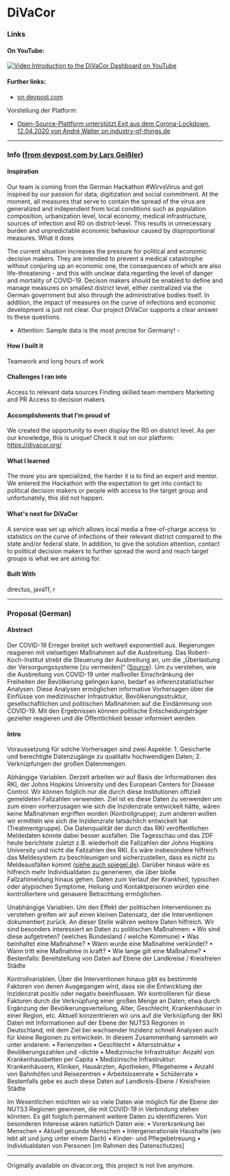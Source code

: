 # DiVaCor

### Links

#### On YouTube:
[![Video Introduction to the DiVaCor Dashboard on YouTube](https://i3.ytimg.com/vi/ouZwqLNO--s/maxresdefault.jpg)](https://www.youtube.com/watch?v=ouZwqLNO--s)

#### Further links:
- [on devpost.com](https://devpost.com/software/divacor?_gl=1*185l777*_ga*MTg0NjczMDQ5OC4xNzYxNzUyNjcx*_ga_0YHJK3Y10M*czE3NjE3NTI2NzEkbzEkZzAkdDE3NjE3NTI2NzEkajYwJGwwJGgw)

Vorstellung der Platform:
- [Open-Source-Plattform unterstützt Exit aus dem Corona-Lockdown, 12.04.2020 von André Walter on industry-of-things.de](https://www.industry-of-things.de/open-source-plattform-unterstuetzt-exit-aus-dem-corona-lockdown-a-836f1bd74c3e0a903e378547e80978cc/)

---

### Info ([from devpost.com by Lars Geißler](https://devpost.com/software/divacor?_gl=1*185l777*_ga*MTg0NjczMDQ5OC4xNzYxNzUyNjcx*_ga_0YHJK3Y10M*czE3NjE3NTI2NzEkbzEkZzAkdDE3NjE3NTI2NzEkajYwJGwwJGgw))

#### Inspiration

Our team is coming from the German Hackathon #WirvsVirus and got inspired by our passion for data, digitization and social commitment. At the moment, all measures that serve to contain the spread of the virus are generalized and independent from local conditions such as population composition, urbanization level, local economy, medical infrastructure, sources of infection and R0 on district-level. This results in unnecessary burden and unpredictable economic behaviour caused by disproportional measures.
What it does

The current situation increases the pressure for political and economic decision makers. They are intended to prevent a medical catastrophe without conjuring up an economic one, the consequences of which are also life-threatening - and this with unclear data regarding the level of danger and mortality of COVID-19. Decison makers should be enabled to define and manage measures on smallest district level, either centralized via the German government but also through the administrative bodies itself. In addition, the impact of measures on the curve of infections and economic development is just not clear. Our project DiVaCor supports a clear answer to these questions.

- Attention: Sample data is the most precise for Germany! -

#### How I built it

Teamwork and long hours of work

#### Challenges I ran into

Access to relevant data sources Finding skilled team members Marketing and PR Access to decision makers

#### Accomplishments that I'm proud of

We created the opportunity to even display the R0 on district level. As per our knowledge, this is unique! Check it out on our platform: https://divacor.org/

#### What I learned

The more you are specialized, the harder it is to find an expert and mentor. We entered the Hackathon with the expectation to get into contact to political decision makers or people with access to the target group and unfortunately, this did not happen.

#### What's next for DiVaCor

A service was set up which allows local media a free-of-charge access to statistics on the curve of infections of their relevant district compared to the state and/or federal state. In addition, to give the solution attention, contact to political decision makers to further spread the word and reach target groups is what we are aiming for.

#### Built With

directus, java11, r

---

### Proposal (German)

#### Abstract
Der COVID-19 Erreger breitet sich weltweit exponentiell aus. Regierungen reagieren mit vielseitigen Maßnahmen auf die Ausbreitung. Das Robert-Koch-Institut strebt die Steuerung der Ausbreitung an, um die „Überlastung der Versorgungssysteme [zu vermeiden]“ ([Source](https://www.rki.de/DE/Content/InfAZ/N/Neuartiges_Coronavirus/Ergaenzung_Pandemieplan_Covid.pdf;jsessionid=58D3EF8450D64033FE20692EE755E745.internet061?__blob=publicationFile)). Um zu verstehen, wie die Ausbreitung von COVID-19 unter maßvoller Einschränkung der Freiheiten der Bevölkerung gelingen kann, bedarf es inferenzstatistischer Analysen. Diese Analysen ermöglichen informative Vorhersagen über die Einflüsse von medizinischer Infrastruktur, Bevölkerungsstruktur, gesellschaftlichen und politischen Maßnahmen auf die Eindämmung von COVID-19. Mit den Ergebnissen können politische Entscheidungsträger gezielter reagieren und die Öffentlichkeit besser informiert werden.  

#### Intro
Voraussetzung für solche Vorhersagen sind zwei Aspekte: 1. Gesicherte und berechtigte Datenzugänge zu qualitativ hochwendigen Daten; 2. Verknüpfungen der großen Datenmengen. 

Abhängige Variablen. Derzeit arbeiten wir auf Basis der Informationen des RKI, der Johns Hopkins University und des European Centers for Disease Control. Wir können folglich nur die durch diese Institutionen offiziell gemeldeten Fallzahlen verwenden. Ziel ist es diese Daten zu verwenden um zum einen vorherzusagen wie sich die Inzidenzrate entwickelt hätte, wären keine Maßnahmen ergriffen worden (Kontrollgruppe); zum anderen wollen wir ermitteln wie sich die Inzidenzrate tatsächlich entwickelt hat (Treatmentgruppe). Die Datenqualität der durch das RKI veröffentlichen Meldedaten könnte dabei besser ausfallen. Die Tagesschau und das ZDF heute berichtete zuletzt z.B. wiederholt die Fallzahlen der Johns Hopkins University und nicht die Fallzahlen des RKI. Es wäre insbesondere hilfreich das Meldesystem zu beschleunigen und sicherzustellen, dass es nicht zu Meldeausfällen kommt ([siehe auch spiegel.de](https://www.spiegel.de/wissenschaft/coronavirus-wie-belastbar-sind-die-rki-daten-a-13bd06d7-22a1-4b3d-af23-ff43e5e8abd6)).  Darüber hinaus wäre es hilfreich mehr Individualdaten zu generieren, die über bloße Fallzahlmeldung hinaus gehen. Daten zum Verlauf der Krankheit, typischen oder atypischen Symptome, Heilung und Kontaktpersonen würden eine kontrolliertere und genauere Betrachtung ermöglichen.      

Unabhängige Variablen. Um den Effekt der politischen Interventionen zu verstehen greifen wir auf einen kleinen Datensatz, der die Interventionen dokumentiert zurück. An dieser Stelle währen weitere Daten hilfreich. Wir sind besonders interessiert an Daten zu politischen Maßnahmen: 
•	Wo sind diese aufgetreten? (welches Bundesland / welche Kommune) 
•	Was beinhaltet eine Maßnahme?
•	Wann wurde eine Maßnahme verkündet?
•	Wann tritt eine Maßnahme in kraft?
•	Wie lange gilt eine Maßnahme?
•	Bestenfalls: Bereitstellung von Daten auf Ebene der Landkreise / Kreisfreien Städte

Kontrollvariablen. Über die Interventionen hinaus gibt es bestimmte Faktoren von denen Ausgegangen wird, dass sie die Entwicklung der Inzidenzrat positiv oder negativ beeinflussen. Wir kontrollieren für diese Faktoren durch die Verknüpfung einer großen Menge an Daten; etwa durch Ergänzung der Bevölkerungsverteilung, Alter, Geschlecht, Krankenhäuser in einer Region, etc. Aktuell konzentrieren wir uns auf die Verknüpfung der RKI Daten mit Informationen auf der Ebene der NUTS3 Regionen in Deutschland, mit dem Ziel bei wachsender Inzidenz schnell Analysen auch für kleine Regionen zu entwickeln. In diesem Zusammenhang sammeln wir unter anderem: 
•	Ferienzeiten
•	Geschlecht 
•	Altersstruktur 
•	Bevölkerungszahlen und -dichte
•	Medizinische Infrastruktur: Anzahl von Krankenhausbetten per Capita
•	Medizinische Infrastruktur: Krankenhäusern, Kliniken, Hausärzten, Apotheken, Pflegeheime
•	Anzahl von Bahnhöfen und Reisezentren
•	Arbeitslosenrate
•	Schülerrate
•	Bestenfalls gebe es auch diese Daten auf Landkreis-Ebene / Kreisfreien Städte

Im Wesentlichen möchten wir so viele Daten wie möglich für die Ebene der NUTS3 Regionen gewinnen, die mit COVID-19 in Verbindung stehen könnten. Es gilt folglich permanent weitere Daten zu identifizieren. Von besonderen Interesse wären natürlich Daten wie: 
•	Vorerkrankung bei Menschen 
•	Aktuell gesunde Menschen 
•	Intergenerationale Haushalte (wo lebt alt und jung unter einem Dach)
•	Kinder- und Pflegebetreuung
•	Individualdaten von Personen [im Rahmen des Datenschutzes]

---

Originally available on divacor.org, this project is not live anymore.

